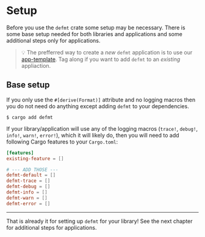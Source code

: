 # Setup

Before you use the `defmt` crate some setup may be necessary.
There is some base setup needed for both libraries and applications and some additional steps only for applications.

> 💡 The prefferred way to create a *new* `defmt` application is to use our [app-template]. Tag along if you want to add `defmt` to an *existing* appliaction.

[app-template]: https://github.com/knurling-rs/app-template

## Base setup

If you only use the `#[derive(Format)]` attribute and no logging macros then you do not need do anything except adding `defmt` to your dependencies.

```console
$ cargo add defmt
```

If your library/application will use any of the logging macros (`trace!`, `debug!`, `info!`, `warn!`, `error!`), which it will likely do, then you will need to add following Cargo features to your `Cargo.toml`:

``` toml
[features]
existing-feature = []

# --- ADD THOSE ---
defmt-default = []
defmt-trace = []
defmt-debug = []
defmt-info = []
defmt-warn = []
defmt-error = []
```

---

That is already it for setting up `defmt` for your library!
See the next chapter for additional steps for applications.
